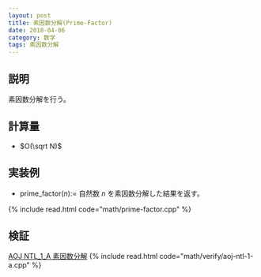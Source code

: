 ```yaml
---
layout: post
title: 素因数分解(Prime-Factor)
date: 2018-04-06
category: 数学
tags: 素因数分解
---
```


## 説明
素因数分解を行う。

## 計算量
* $O(\sqrt N)$

## 実装例

* prime_factor($n$):= 自然数 $n$ を素因数分解した結果を返す。

{% include read.html  code="math/prime-factor.cpp" %}

## 検証

[AOJ NTL_1_A 素因数分解](http://judge.u-aizu.ac.jp/onlinejudge/description.jsp?id=NTL_1_A&lang=jp)
{% include read.html code="math/verify/aoj-ntl-1-a.cpp" %}
